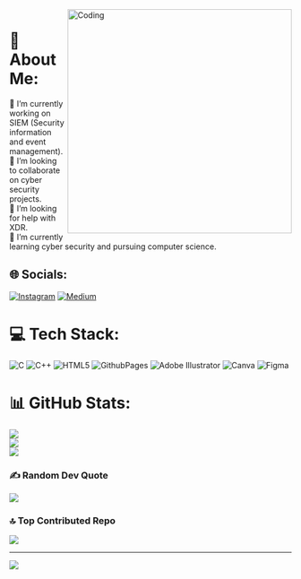 

<img align="right" alt="Coding" width="400" src="https://media.giphy.com/media/qgQUggAC3Pfv687qPC/giphy.gif">

# 💫 About Me:
🔭 I’m currently working on SIEM (Security information and event management).<br>👯 I’m looking to collaborate on cyber security projects.<br>🤝 I’m looking for help with XDR.<br>🌱 I’m currently learning cyber security and pursuing computer science.


## 🌐 Socials:
[![Instagram](https://img.shields.io/badge/Instagram-%23E4405F.svg?logo=Instagram&logoColor=white)](https://instagram.com/jestinksunil) [![Medium](https://img.shields.io/badge/Medium-12100E?logo=medium&logoColor=white)](https://medium.com/@https://medium.com/@jestink) 

# 💻 Tech Stack:
![C](https://img.shields.io/badge/c-%2300599C.svg?style=for-the-badge&logo=c&logoColor=white) ![C++](https://img.shields.io/badge/c++-%2300599C.svg?style=for-the-badge&logo=c%2B%2B&logoColor=white) ![HTML5](https://img.shields.io/badge/html5-%23E34F26.svg?style=for-the-badge&logo=html5&logoColor=white) ![GithubPages](https://img.shields.io/badge/github%20pages-121013?style=for-the-badge&logo=github&logoColor=white) ![Adobe Illustrator](https://img.shields.io/badge/adobe%20illustrator-%23FF9A00.svg?style=for-the-badge&logo=adobe%20illustrator&logoColor=white) ![Canva](https://img.shields.io/badge/Canva-%2300C4CC.svg?style=for-the-badge&logo=Canva&logoColor=white) ![Figma](https://img.shields.io/badge/figma-%23F24E1E.svg?style=for-the-badge&logo=figma&logoColor=white)
# 📊 GitHub Stats:
![](https://github-readme-stats.vercel.app/api?username=jestinksunil&theme=dark&hide_border=true&include_all_commits=true&count_private=false)<br/>
![](https://github-readme-streak-stats.herokuapp.com/?user=jestinksunil&theme=dark&hide_border=true)<br/>
![](https://github-readme-stats.vercel.app/api/top-langs/?username=jestinksunil&theme=dark&hide_border=true&include_all_commits=true&count_private=false&layout=compact)

### ✍️ Random Dev Quote
![](https://quotes-github-readme.vercel.app/api?type=vetical&theme=radical)

### 🔝 Top Contributed Repo
![](https://github-contributor-stats.vercel.app/api?username=jestinksunil&limit=5&theme=dark&combine_all_yearly_contributions=true)

---
[![](https://visitcount.itsvg.in/api?id=jestinksunil&icon=6&color=3)](https://visitcount.itsvg.in)

<!-- Proudly created with GPRM ( https://gprm.itsvg.in ) -->
